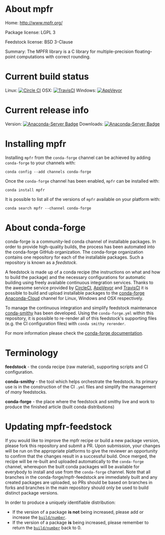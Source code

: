 About mpfr
==========

Home: http://www.mpfr.org/

Package license: LGPL 3

Feedstock license: BSD 3-Clause

Summary: The MPFR library is a C library for multiple-precision floating-point computations with correct rounding.



Current build status
====================

Linux: [![Circle CI](https://circleci.com/gh/conda-forge/mpfr-feedstock.svg?style=shield)](https://circleci.com/gh/conda-forge/mpfr-feedstock)
OSX: [![TravisCI](https://travis-ci.org/conda-forge/mpfr-feedstock.svg?branch=master)](https://travis-ci.org/conda-forge/mpfr-feedstock)
Windows: [![AppVeyor](https://ci.appveyor.com/api/projects/status/github/conda-forge/mpfr-feedstock?svg=True)](https://ci.appveyor.com/project/conda-forge/mpfr-feedstock/branch/master)

Current release info
====================
Version: [![Anaconda-Server Badge](https://anaconda.org/conda-forge/mpfr/badges/version.svg)](https://anaconda.org/conda-forge/mpfr)
Downloads: [![Anaconda-Server Badge](https://anaconda.org/conda-forge/mpfr/badges/downloads.svg)](https://anaconda.org/conda-forge/mpfr)

Installing mpfr
===============

Installing `mpfr` from the `conda-forge` channel can be achieved by adding `conda-forge` to your channels with:

```
conda config --add channels conda-forge
```

Once the `conda-forge` channel has been enabled, `mpfr` can be installed with:

```
conda install mpfr
```

It is possible to list all of the versions of `mpfr` available on your platform with:

```
conda search mpfr --channel conda-forge
```


About conda-forge
=================

conda-forge is a community-led conda channel of installable packages.
In order to provide high-quality builds, the process has been automated into the
conda-forge GitHub organization. The conda-forge organization contains one repository
for each of the installable packages. Such a repository is known as a *feedstock*.

A feedstock is made up of a conda recipe (the instructions on what and how to build
the package) and the necessary configurations for automatic building using freely
available continuous integration services. Thanks to the awesome service provided by
[CircleCI](https://circleci.com/), [AppVeyor](http://www.appveyor.com/)
and [TravisCI](https://travis-ci.org/) it is possible to build and upload installable
packages to the [conda-forge](https://anaconda.org/conda-forge)
[Anaconda-Cloud](http://docs.anaconda.org/) channel for Linux, Windows and OSX respectively.

To manage the continuous integration and simplify feedstock maintenance
[conda-smithy](http://github.com/conda-forge/conda-smithy) has been developed.
Using the ``conda-forge.yml`` within this repository, it is possible to re-render all of
this feedstock's supporting files (e.g. the CI configuration files) with ``conda smithy rerender``.

For more information please check the [conda-forge documentation](https://conda-forge.org/docs/).

Terminology
===========

**feedstock** - the conda recipe (raw material), supporting scripts and CI configuration.

**conda-smithy** - the tool which helps orchestrate the feedstock.
                   Its primary use is in the construction of the CI ``.yml`` files
                   and simplify the management of *many* feedstocks.

**conda-forge** - the place where the feedstock and smithy live and work to
                  produce the finished article (built conda distributions)


Updating mpfr-feedstock
=======================

If you would like to improve the mpfr recipe or build a new
package version, please fork this repository and submit a PR. Upon submission,
your changes will be run on the appropriate platforms to give the reviewer an
opportunity to confirm that the changes result in a successful build. Once
merged, the recipe will be re-built and uploaded automatically to the
`conda-forge` channel, whereupon the built conda packages will be available for
everybody to install and use from the `conda-forge` channel.
Note that all branches in the conda-forge/mpfr-feedstock are
immediately built and any created packages are uploaded, so PRs should be based
on branches in forks and branches in the main repository should only be used to
build distinct package versions.

In order to produce a uniquely identifiable distribution:
 * If the version of a package **is not** being increased, please add or increase
   the [``build/number``](http://conda.pydata.org/docs/building/meta-yaml.html#build-number-and-string).
 * If the version of a package **is** being increased, please remember to return
   the [``build/number``](http://conda.pydata.org/docs/building/meta-yaml.html#build-number-and-string)
   back to 0.